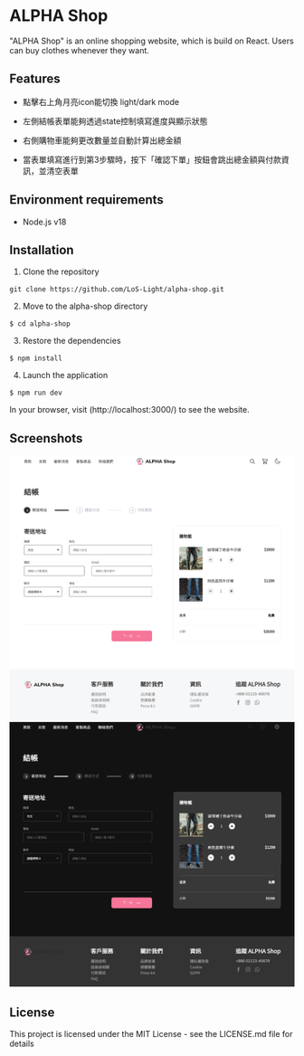 # ALPHA Shop

"ALPHA Shop" is an online shopping website, which is build on React. Users can buy clothes whenever they want.

## Features

- 點擊右上角月亮icon能切換 light/dark mode

- 左側結帳表單能夠透過state控制填寫進度與顯示狀態

- 右側購物車能夠更改數量並自動計算出總金額

- 當表單填寫進行到第3步驟時，按下「確認下單」按鈕會跳出總金額與付款資訊，並清空表單


## Environment requirements

-   Node.js v18

## Installation

1. Clone the repository

```
git clone https://github.com/LoS-Light/alpha-shop.git
```

2. Move to the alpha-shop directory

```
$ cd alpha-shop
```

3. Restore the dependencies

```
$ npm install
```

4. Launch the application

```
$ npm run dev
```

In your browser, visit (http://localhost:3000/) to see the website.

## Screenshots

![image](https://github.com/PT-HUANG/alpha-shop/blob/main/screenshot_lightmode.png)
![image](https://github.com/PT-HUANG/alpha-shop/blob/main/screenshot_darkmode.png)

## License

This project is licensed under the MIT License - see the LICENSE.md file for details
